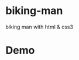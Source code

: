 # biking-man
biking man with html &amp; css3

# Demo
[watching demo]: https://codepen.io/arasico/pen/jOERoJd
